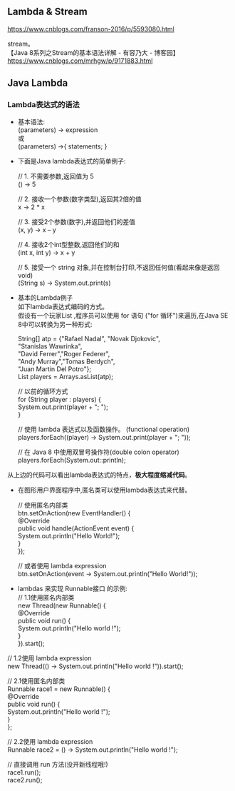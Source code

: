 ## Lambda & Stream

https://www.cnblogs.com/franson-2016/p/5593080.html

stream。  
【Java 8系列之Stream的基本语法详解 - 有容乃大 - 博客园】https://www.cnblogs.com/mrhgw/p/9171883.html



## Java Lambda
### Lambda表达式的语法
  - 基本语法:  
(parameters) -> expression  
或  
(parameters) ->{ statements; }  

  - 下面是Java lambda表达式的简单例子:  
  
    // 1. 不需要参数,返回值为 5  
    () -> 5  
    
    // 2. 接收一个参数(数字类型),返回其2倍的值  
    x -> 2 * x  
    
    // 3. 接受2个参数(数字),并返回他们的差值  
    (x, y) -> x – y  
    
    // 4. 接收2个int型整数,返回他们的和  
    (int x, int y) -> x + y  
    
    // 5. 接受一个 string 对象,并在控制台打印,不返回任何值(看起来像是返回void)  
    (String s) -> System.out.print(s)

  - 基本的Lambda例子  
  如下lambda表达式编码的方式。  
  假设有一个玩家List ,程序员可以使用 for 语句 ("for 循环")来遍历,在Java SE 8中可以转换为另一种形式:  

    String[] atp = {"Rafael Nadal", "Novak Djokovic",  
       "Stanislas Wawrinka",  
       "David Ferrer","Roger Federer",  
       "Andy Murray","Tomas Berdych",  
       "Juan Martin Del Potro"};  
    List<String> players =   Arrays.asList(atp);  
    
    // 以前的循环方式  
    for (String player : players) {  
         System.out.print(player + "; ");  
    }  
    
    // 使用 lambda 表达式以及函数操作。  (functional operation)  
    players.forEach((player) -> System.out.print(player + "; "));  
    
    // 在 Java 8 中使用双冒号操作符(double colon operator)  
    players.forEach(System.out::println);

从上边的代码可以看出lambda表达式的特点，**极大程度缩减代码**。  

  - 在图形用户界面程序中,匿名类可以使用lambda表达式来代替。  
  
    // 使用匿名内部类  
    btn.setOnAction(new EventHandler<ActionEvent>() {  
          @Override  
          public void handle(ActionEvent event) {  
              System.out.println("Hello World!");   
          }  
    });  
   
    // 或者使用 lambda expression  
    btn.setOnAction(event -> System.out.println("Hello World!"));

  - lambdas 来实现 Runnable接口 的示例:  
    // 1.1使用匿名内部类  
new Thread(new Runnable() {  
    @Override  
    public void run() {  
        System.out.println("Hello world !");  
    }  
}).start();  
  
// 1.2使用 lambda expression  
new Thread(() -> System.out.println("Hello world !")).start();  
  
// 2.1使用匿名内部类  
Runnable race1 = new Runnable() {  
    @Override  
    public void run() {  
        System.out.println("Hello world !");  
    }  
};  
  
// 2.2使用 lambda expression  
Runnable race2 = () -> System.out.println("Hello world !");  
   
// 直接调用 run 方法(没开新线程哦!)  
race1.run();  
race2.run();



    